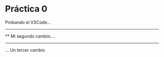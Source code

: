  # Práctica 0

 Probando el VSCode...

***********************
**  Mi segundo cambio....
*************************

... Un tercer cambio